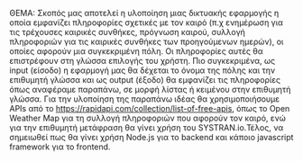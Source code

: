 ΘΕΜΑ: Σκοπός μας αποτελεί η υλοποίηση μιας δικτυακής εφαρμογής η οποία εμφανίζει πληροφορίες σχετικές με τον καιρό (π.χ ενημέρωση για τις τρέχουσες καιρικές συνθήκες, πρόγνωση καιρού, συλλογή πληροφοριών για τις καιρικές συνθήκες των προηγούμενων ημερών), οι οποίες αφορούν μια συγκεκριμένη πόλη. Οι πληροφορίες αυτές θα επιστρέφουν στη γλώσσα επιλογής του χρήστη. Πιο συγκεκριμένα, ως input (είσοδο) η εφαρμογή μας θα δέχεται το όνομα της πόλης και την επιθυμητή γλώσσα και ως output (έξοδο) θα εμφανίζει τις πληροφορίες όπως αναφέραμε παραπάνω, σε μορφή λίστας ή κειμένου στην επιθυμητή γλώσσα. Για την υλοποίηση της παραπάνω ιδέας θα χρησιμοποιήσουμε APIs από το https://rapidapi.com/collection/list-of-free-apis, όπως το Open Weather Map για τη συλλογή πληροφοριών που αφορούν τον καιρό, ενώ για την επιθυμητή μετάφραση θα γίνει χρήση του SYSTRAN.io.Τέλος, να σημειωθεί πως θα γίνει χρήση Node.js για το backend και κάποιο javascript framework για το frontend.
